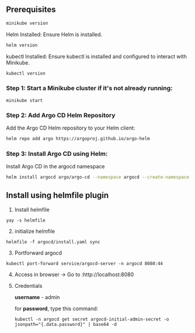 ## Prerequisites
```bash
minikube version
```

Helm Installed: Ensure Helm is installed.
```bash
helm version
```

kubectl Installed: Ensure kubectl is installed and configured to interact with Minikube.
```bash
kubectl version
```

### Step 1: Start a Minikube cluster if it's not already running:
```shell
minikube start
```


### Step 2: Add Argo CD Helm Repository
Add the Argo CD Helm repository to your Helm client:

```bash
helm repo add argo https://argoproj.github.io/argo-helm
```

### Step 3: Install Argo CD using Helm:
Install Argo CD in the argocd namespace

```bash
helm install argocd argo/argo-cd --namespace argocd --create-namespace
```


## Install using helmfile plugin

1. Install helmfile

```shell
yay -s helmfile
```

2. initialize helmfile

```shell
helmfile -f argocd/install.yaml sync
```

3. Portforward argocd  

```shell
kubectl port-forward service/argocd-server -n argocd 8080:44
```

4. Access in browser -> Go to :http://localhost:8080


5. Credentials

    **username** - admin

    for **password**, type this command:

    ```shell
    kubectl -n argocd get secret argocd-initial-admin-secret -o jsonpath="{.data.password}" | base64 -d
    ```